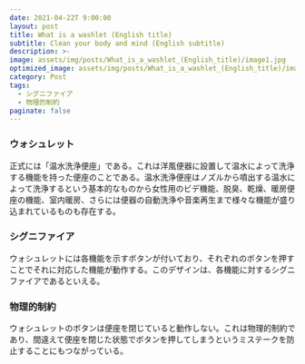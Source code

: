 ```yaml
---
date: 2021-04-22T 9:00:00
layout: post
title: What is a washlet (English title)
subtitle: Clean your body and mind (English subtitle)
description: >-
image: assets/img/posts/What_is_a_washlet_(English_title)/image1.jpg
optimized_image: assets/img/posts/What_is_a_washlet_(English_title)/image1_resized_thumbnail.jpg
category: Post
tags: 
  - シグニファイア
  - 物理的制約
paginate: false
---
```


### ウォシュレット
正式には「温水洗浄便座」である。これは洋風便器に設置して温水によって洗浄する機能を持った便座のことである。温水洗浄便座はノズルから噴出する温水によって洗浄するという基本的なものから女性用のビデ機能、脱臭、乾燥、暖房便座の機能、室内暖房、さらには便器の自動洗浄や音楽再生まで様々な機能が盛り込まれているものも存在する。

### シグニファイア
ウォシュレットには各機能を示すボタンが付いており、それぞれのボタンを押すことでそれに対応した機能が動作する。このデザインは、各機能に対するシグニファイアであるといえる。

### 物理的制約
ウォシュレットのボタンは便座を閉じていると動作しない。これは物理的制約であり、間違えて便座を閉じた状態でボタンを押してしまうというミステークを防止することにもつながっている。
